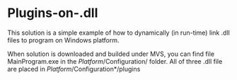 # Plugins-on-.dll

This solution is a simple example of how to dynamically (in run-time) link .dll files to program on Windows platform.

When solution is downloaded and builded under MVS, you can find file MainProgram.exe in the $Platform/$Configuration/ folder. All of three .dll file are placed in $Platform/$Configuration*/plugins
